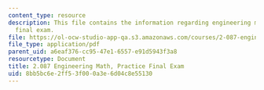 ```yaml
---
content_type: resource
description: This file contains the information regarding engineering math, practice
  final exam.
file: https://ol-ocw-studio-app-qa.s3.amazonaws.com/courses/2-087-engineering-math-differential-equations-and-linear-algebra-fall-2014/8bb5bc6e2ff53f000a3e6d04c8e55130_MIT2_087F14_PracFinaexamv4.pdf
file_type: application/pdf
parent_uid: a6eaf376-cc95-47e1-6557-e91d5943f3a8
resourcetype: Document
title: 2.087 Engineering Math, Practice Final Exam
uid: 8bb5bc6e-2ff5-3f00-0a3e-6d04c8e55130
---
```

